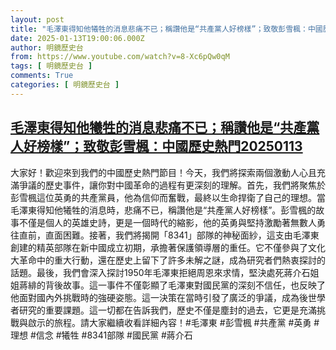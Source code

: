 ```yaml
---
layout: post
title: "毛澤東得知他犧牲的消息悲痛不已；稱讚他是“共產黨人好榜樣”；致敬彭雪楓：中國歷史熱門20250113"
date: 2025-01-13T19:00:06.000Z
author: 明鏡歷史台
from: https://www.youtube.com/watch?v=8-Xc6pQw0qM
tags: [ 明鏡歷史台 ]
comments: True
categories: [ 明鏡歷史台 ]
---
```

<!--1736794806000-->
[毛澤東得知他犧牲的消息悲痛不已；稱讚他是“共產黨人好榜樣”；致敬彭雪楓：中國歷史熱門20250113](https://www.youtube.com/watch?v=8-Xc6pQw0qM)
------

<div>
大家好！歡迎來到我們的中國歷史熱門節目！今天，我們將探索兩個激動人心且充滿爭議的歷史事件，讓你對中國革命的過程有更深刻的理解。首先，我們將聚焦於彭雪楓這位英勇的共產黨員，他為信仰而奮戰，最終以生命捍衛了自己的理想。當毛澤東得知他犧牲的消息時，悲痛不已，稱讚他是“共產黨人好榜樣”。彭雪楓的故事不僅是個人的英雄史詩，更是一個時代的縮影，他的英勇與堅持激勵著無數人勇往直前，直面困難。接著，我們將揭開「8341」部隊的神秘面紗，這支由毛澤東創建的精英部隊在新中國成立初期，承擔著保護領導層的重任。它不僅參與了文化大革命中的重大行動，還在歷史上留下了許多未解之謎，成為研究者們熱衷探討的話題。最後，我們會深入探討1950年毛澤東拒絕周恩來求情，堅決處死蔣介石姐姐蔣緋的背後故事。這一事件不僅彰顯了毛澤東對國民黨的深刻不信任，也反映了他面對國內外挑戰時的強硬姿態。這一決策在當時引發了廣泛的爭議，成為後世學者研究的重要課題。這一切都在告訴我們，歷史不僅是塵封的過去，它更是充滿挑戰與啟示的旅程。請大家繼續收看詳細內容！#毛澤東 #彭雪楓 #共產黨 #英勇 #理想 #信念 #犧牲 #8341部隊 #國民黨 #蔣介石
</div>
